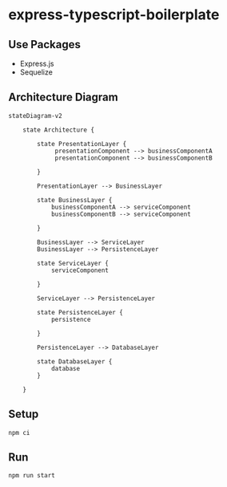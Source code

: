 # express-typescript-boilerplate

## Use Packages
- Express.js
- Sequelize

## Architecture Diagram

```mermaid
stateDiagram-v2

    state Architecture {
    
        state PresentationLayer {
             presentationComponent --> businessComponentA
             presentationComponent --> businessComponentB

        }
        
        PresentationLayer --> BusinessLayer
        
        state BusinessLayer {
            businessComponentA --> serviceComponent
            businessComponentB --> serviceComponent

        }
        
        BusinessLayer --> ServiceLayer
        BusinessLayer --> PersistenceLayer

        state ServiceLayer {
            serviceComponent

        }
        
        ServiceLayer --> PersistenceLayer
        
        state PersistenceLayer {
            persistence

        }
        
        PersistenceLayer --> DatabaseLayer
        
        state DatabaseLayer {
            database
        }

    }
```

## Setup

```
npm ci
```

## Run
```
npm run start
```
